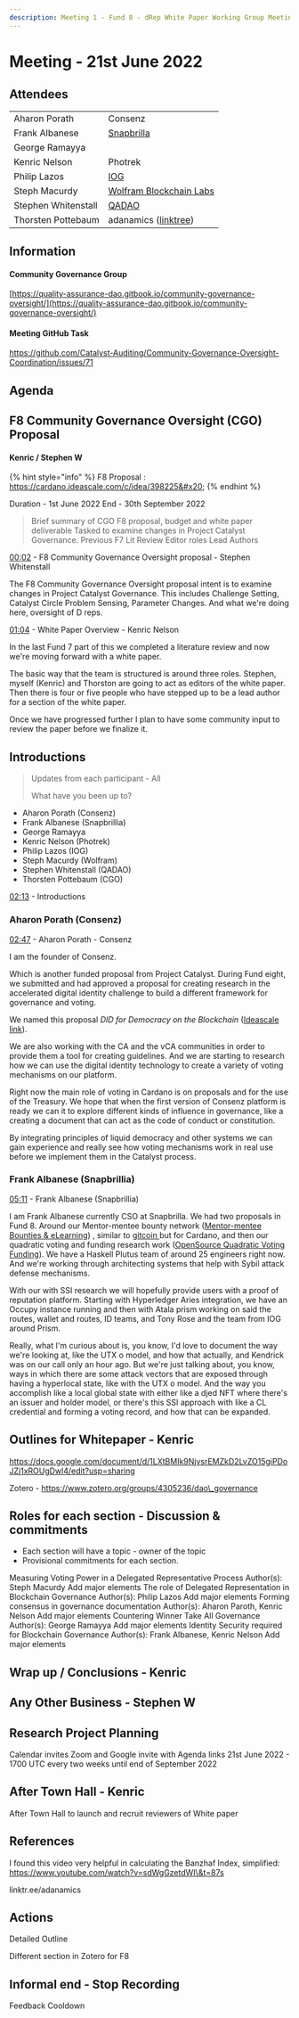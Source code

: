 ```yaml
---
description: Meeting 1 - Fund 8 - dRep White Paper Working Group Meeting
---
```


# Meeting - 21st June 2022

## Attendees

|                     |                                                                   |
| ------------------- | ----------------------------------------------------------------- |
| Aharon Porath       | Consenz                                                           |
| Frank Albanese      | [Snapbrilla](https://www.snapbrillia.com/)                        |
| George Ramayya      |                                                                   |
| Kenric Nelson       | Photrek                                                           |
| Philip Lazos        | [IOG](https://iohk.io/jp/team/philip-lazos)                       |
| Steph Macurdy       | [Wolfram Blockchain Labs](https://www.wolframblockchainlabs.com/) |
| Stephen Whitenstall | [QADAO](https://quality-assurance-dao.github.io/)                 |
| Thorsten Pottebaum  | adanamics ([linktree](https://linktr.ee/adanamics))               |

## Information

#### Community Governance Group

[https://quality-assurance-dao.gitbook.io/community-governance-oversight/](https://quality-assurance-dao.gitbook.io/community-governance-oversight/)

#### Meeting GitHub Task

https://github.com/Catalyst-Auditing/Community-Governance-Oversight-Coordination/issues/71

## Agenda

## F8 Community Governance Oversight (CGO) Proposal

#### Kenric / Stephen W

{% hint style="info" %}
F8 Proposal : https://cardano.ideascale.com/c/idea/398225&#x20;
{% endhint %}

Duration - 1st June 2022 End - 30th September 2022

> Brief summary of CGO F8 proposal, budget and white paper deliverable Tasked to examine changes in Project Catalyst Governance. Previous F7 Lit Review Editor roles Lead Authors

[00:02](https://www.youtube.com/watch?v=g0hppsP670k\&t=2s) - F8 Community Governance Oversight proposal - Stephen Whitenstall

The F8 Community Governance Oversight proposal intent is to examine changes in Project Catalyst Governance. This includes Challenge Setting, Catalyst Circle Problem Sensing, Parameter Changes. And what we're doing here, oversight of D reps.

[01:04](https://www.youtube.com/watch?v=g0hppsP670k\&t=64s) - White Paper Overview - Kenric Nelson

In the last Fund 7 part of this we completed a literature review and now we're moving forward with a white paper.&#x20;

The basic way that the team is structured is around three roles.  Stephen, myself (Kenric) and Thorston are going to act as editors of the white paper. Then there is four or five people who have stepped up to be a lead author for a section of the white paper.&#x20;

Once we have progressed further I plan to have some community input to review the paper before we finalize it.

## Introductions

> Updates from each participant - All
>
> What have you been up to?&#x20;

* Aharon Porath (Consenz)
* Frank Albanese (Snapbrillia)
* George Ramayya
* Kenric Nelson (Photrek)
* Philip Lazos (IOG)
* Steph Macurdy (Wolfram)
* Stephen Whitenstall (QADAO)
* Thorsten Pottebaum (CGO)

[02:13](https://www.youtube.com/watch?v=g0hppsP670k\&t=133s) - Introductions

### Aharon Porath (Consenz)

[02:47](https://www.youtube.com/watch?v=g0hppsP670k\&t=167s) - Aharon Porath - Consenz

I am the founder of Consenz.&#x20;

Which is another funded proposal from Project Catalyst. During Fund eight, we submitted and had approved a proposal for creating research in the accelerated digital identity challenge to build a different framework for governance and voting.&#x20;

We named this proposal _DID for Democracy on the Blockchain_ ([Ideascale link](https://cardano.ideascale.com/c/idea/396670)).&#x20;

We are also working with the CA and the vCA communities in order to provide them a tool for creating guidelines. And we are starting to research how we can use the digital identity technology  to create a variety of voting mechanisms on our platform.&#x20;

Right now the main role of voting in Cardano is on proposals and for the use of the Treasury. We hope that when the first version of Consenz platform is ready we can it to explore different kinds of influence in governance, like a creating a document that can act as the code of conduct or constitution.&#x20;

By integrating principles of liquid democracy and other systems we can gain experience and really see how voting mechanisms work in real use before we implement them in the Catalyst process.

### Frank Albanese (Snapbrillia)

[05:11](https://www.youtube.com/watch?v=g0hppsP670k\&t=311s) - Frank Albanese (Snapbrillia)

I am Frank Albanese currently CSO at Snapbrilla. We had two proposals in Fund 8. Around our Mentor-mentee bounty network ([Mentor-mentee Bounties & eLearning](https://cardano.ideascale.com/c/idea/397419)) , similar to [gitcoin ](https://gitcoin.co/)but for Cardano, and then our quadratic voting and funding research work ([OpenSource Quadratic Voting Funding](https://cardano.ideascale.com/c/idea/396834)). We have a Haskell Plutus team of around 25 engineers right now. And we're working through architecting systems that help with Sybil attack defense mechanisms.

With our with SSI research we will hopefully provide users with a proof of reputation platform. Starting with Hyperledger Aries integration, we have an Occupy instance running and then with Atala prism working on said the routes, wallet and routes, ID teams, and Tony Rose and the team from IOG around Prism.&#x20;

Really, what I'm curious about is, you know, I'd love to document the way we're looking at, like the UTX o model, and how that actually, and Kendrick was on our call only an hour ago. But we're just talking about, you know, ways in which there are some attack vectors that are exposed through having a hyperlocal state, like with the UTX o model. And the way you accomplish like a local global state with either like a djed NFT where there's an issuer and holder model, or there's this SSI approach with like a CL credential and forming a voting record, and how that can be expanded.

## Outlines for Whitepaper - Kenric

https://docs.google.com/document/d/1LXtBMIk9NjvsrEMZkD2LvZO15giPDoJZj1xROUgDwl4/edit?usp=sharing

Zotero - https://www.zotero.org/groups/4305236/dao\_governance

## Roles for each section - Discussion & commitments

* Each section will have a topic - owner of the topic
* Provisional commitments for each section.

Measuring Voting Power in a Delegated Representative Process Author(s): Steph Macurdy Add major elements The role of Delegated Representation in Blockchain Governance Author(s): Philip Lazos Add major elements Forming consensus in governance documentation Author(s): Aharon Paroth, Kenric Nelson Add major elements Countering Winner Take All Governance Author(s): George Ramayya Add major elements Identity Security required for Blockchain Governance Author(s): Frank Albanese, Kenric Nelson Add major elements

## Wrap up / Conclusions - Kenric

## Any Other Business - Stephen W

## Research Project Planning

Calendar invites Zoom and Google invite with Agenda links 21st June 2022 - 1700 UTC every two weeks until end of September 2022

## After Town Hall - Kenric

After Town Hall to launch and recruit reviewers of White paper

## References

I found this video very helpful in calculating the Banzhaf Index, simplified: https://www.youtube.com/watch?v=sdWgGzetdWI\&t=87s

linktr.ee/adanamics

## Actions

Detailed Outline

Different section in Zotero for F8

## Informal end - Stop Recording

Feedback Cooldown
